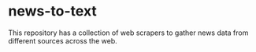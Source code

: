 # news-to-text

This repository has a collection of web scrapers to gather news data from different sources across the web. 
